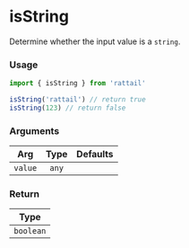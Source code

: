 # isString

Determine whether the input value is a `string`.

### Usage

```ts
import { isString } from 'rattail'

isString('rattail') // return true
isString(123) // return false
```

### Arguments

| Arg     | Type  | Defaults |
| ------- | :---: | -------: |
| `value` | `any` |          |

### Return

|   Type    |
| :-------: |
| `boolean` |
